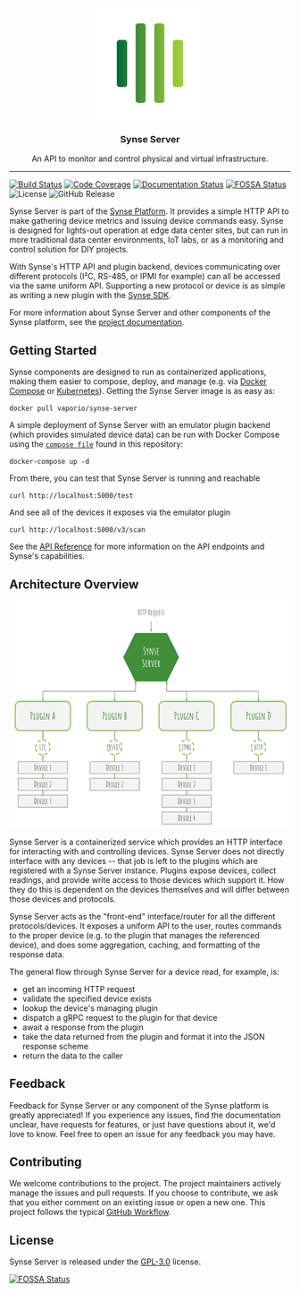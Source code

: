 
<p align="center">
  <img alt="Synse Avatar" src="assets/avatar.png" width="200" />
  <h3 align="center">Synse Server</h3>
  <p align="center">An API to monitor and control physical and virtual infrastructure.</p>
</p>

---

[![Build Status](https://build.vio.sh/buildStatus/icon?job=vapor-ware/synse-server/master)](https://build.vio.sh/blue/organizations/jenkins/vapor-ware%2Fsynse-server/activity)
[![Code Coverage](https://codecov.io/gh/vapor-ware/synse-server/branch/master/graph/badge.svg)](https://codecov.io/gh/vapor-ware/synse-server)
[![Documentation Status](https://readthedocs.org/projects/synse/badge/?version=latest)](https://synse.readthedocs.io/en/latest/?badge=latest)
[![FOSSA Status](https://app.fossa.io/api/projects/git%2Bgithub.com%2Fvapor-ware%2Fsynse-server.svg?type=shield)](https://app.fossa.io/projects/git%2Bgithub.com%2Fvapor-ware%2Fsynse-server?ref=badge_shield)
![License](https://img.shields.io/github/license/vapor-ware/synse-server.svg)
![GitHub Release](https://img.shields.io/github/release/vapor-ware/synse-server.svg)

Synse Server is part of the [Synse Platform][synse]. It provides a simple HTTP API to make
gathering device metrics and issuing device commands easy. Synse is designed for lights-out
operation at edge data center sites, but can run in more traditional data center environments,
IoT labs, or as a monitoring and control solution for DIY projects.

With Synse's HTTP API and plugin backend, devices communicating over different protocols
(I²C, RS-485, or IPMI for example) can all be accessed via the same uniform API. Supporting
a new protocol or device is as simple as writing a new plugin with the [Synse SDK][sdk].

For more information about Synse Server and other components of the Synse platform,
see the [project documentation][documentation].

## Getting Started

Synse components are designed to run as containerized applications, making them easier
to compose, deploy, and manage (e.g. via [Docker Compose][docker-compose] or [Kubernetes][kubernetes]).
Getting the Synse Server image is as easy as:

```
docker pull vaporio/synse-server
```

A simple deployment of Synse Server with an emulator plugin backend (which provides simulated device data)
can be run with Docker Compose using the [`compose file`](docker-compose.yml) found in this repository:

```
docker-compose up -d
```

From there, you can test that Synse Server is running and reachable

```
curl http://localhost:5000/test
```

And see all of the devices it exposes via the emulator plugin

```
curl http://localhost:5000/v3/scan
```

See the [API Reference][api-ref] for more information on the API endpoints and
Synse's capabilities.

## Architecture Overview

<p align="center"><img src="assets/arch.svg" width="500" /></p>

Synse Server is a containerized service which provides an HTTP interface for interacting with
and controlling devices. Synse Server does not directly interface with any devices -- that job is
left to the plugins which are registered with a Synse Server instance. Plugins expose devices, collect
readings, and provide write access to those devices which support it. How they do this is dependent
on the devices themselves and will differ between those devices and protocols.

Synse Server acts as the "front-end" interface/router for all the different protocols/devices.
It exposes a uniform API to the user, routes commands to the proper device (e.g. to the plugin
that manages the referenced device), and does some aggregation, caching, and formatting of
the response data.

The general flow through Synse Server for a device read, for example, is:

- get an incoming HTTP request
- validate the specified device exists
- lookup the device's managing plugin
- dispatch a gRPC request to the plugin for that device
- await a response from the plugin
- take the data returned from the plugin and format it into the JSON response scheme
- return the data to the caller

## Feedback

Feedback for Synse Server or any component of the Synse platform is greatly appreciated!
If you experience any issues, find the documentation unclear, have requests for features,
or just have questions about it, we'd love to know. Feel free to open an issue for any
feedback you may have.

## Contributing

We welcome contributions to the project. The project maintainers actively manage the issues
and pull requests. If you choose to contribute, we ask that you either comment on an existing
issue or open a new one. This project follows the typical [GitHub Workflow][gh-workflow].

## License

Synse Server is released under the [GPL-3.0](LICENSE) license.

[![FOSSA Status](https://app.fossa.io/api/projects/git%2Bgithub.com%2Fvapor-ware%2Fsynse-server.svg?type=large)](https://app.fossa.io/projects/git%2Bgithub.com%2Fvapor-ware%2Fsynse-server?ref=badge_large)

[synse]: https://github.com/vapor-ware/synse
[sdk]: https://github.com/vapor-ware/synse-sdk
[documentation]: https://synse.readthedocs.io/en/latest/
[docker-compose]: https://docs.docker.com/compose/
[kubernetes]: https://kubernetes.io/
[api-ref]: https://synse.readthedocs.io/en/latest/server/api.v3/
[gh-workflow]: https://guides.github.com/introduction/flow/
